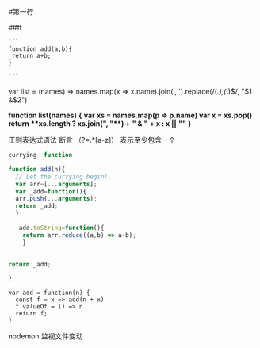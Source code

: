 #第一行



##ff

```
​```
function add(a,b){
 return a+b;
}

​```
```

var list = (names) =>  names.map(x => x.name).join(', ').replace(/(.*),(.*)$/, "$1 &$2")



**function list(names)** **{**
**var** **xs = names.map(****p =>** **p.name)**
**var** **x = xs.pop()**
**return** **xs.length ? xs.join(****", "****) +** **" & "** **+ x : x ||** **""**
**}**

正则表达式语法  断言 （?=.*[a-z]）  表示至少包含一个

``````javascript
currying  function

function add(n){
  // Let the currying begin!
  var arr=[...arguments];
  var _add=function(){
  arr.push(...arguments);
  return _add;
  }

  _add.toString=function(){
    return arr.reduce((a,b) => a+b);
    }
    

return _add;

}
``````

``````
var add = function(n) {
  const f = x => add(n + x)
  f.valueOf = () => n
  return f;
}
``````

nodemon  监视文件变动